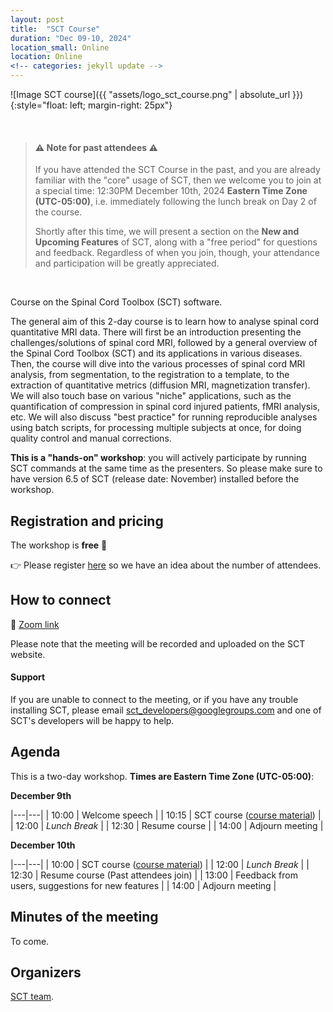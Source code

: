 ```yaml
---
layout: post
title:  "SCT Course"
duration: "Dec 09-10, 2024"
location_small: Online
location: Online
<!-- categories: jekyll update -->
---
```


![Image SCT course]({{ "assets/logo_sct_course.png" | absolute_url }}){:style="float: left; margin-right: 25px"}

&nbsp;

> #### ⚠️ Note for past attendees ⚠️
>
> If you have attended the SCT Course in the past, and you are already familiar with the "core" usage of SCT, then we welcome you to join at a special time: 12:30PM December 10th, 2024 **Eastern Time Zone (UTC-05:00)**, i.e. immediately following the lunch break on Day 2 of the course.
>
> Shortly after this time, we will present a section on the **New and Upcoming Features** of SCT, along with a "free period" for questions and feedback. Regardless of when you join, though, your attendance and participation will be greatly appreciated.

&nbsp;

Course on the Spinal Cord Toolbox (SCT) software.

The general aim of this 2-day course is to learn how to analyse spinal cord quantitative MRI data. There will first be an introduction presenting the challenges/solutions of spinal cord MRI, followed by a general overview of the Spinal Cord Toolbox (SCT) and its applications in various diseases. Then, the course will dive into the various processes of spinal cord MRI analysis, from segmentation, to the registration to a template, to the extraction of quantitative metrics (diffusion MRI, magnetization transfer). We will also touch base on various "niche" applications, such as the quantification of compression in spinal cord injured patients, fMRI analysis, etc. We will also discuss "best practice" for running reproducible analyses using batch scripts, for processing multiple subjects at once, for doing quality control and manual corrections.

**This is a "hands-on" workshop**: you will actively participate by running SCT commands at the same time as the presenters. So please make sure to have version 6.5 of SCT (release date: November) installed before the workshop.

## Registration and pricing

The workshop is **free** 🙂

👉 Please register [here](https://forms.gle/Ggz8UQ5Kb8oiVqXd7) so we have an idea about the number of attendees.

## How to connect

🎥 [Zoom link](https://polymtl-ca.zoom.us/j/87975574519)

Please note that the meeting will be recorded and uploaded on the SCT website.

#### Support

If you are unable to connect to the meeting, or if you have any trouble installing SCT, please email sct_developers@googlegroups.com and one of SCT's developers will be happy to help.

## Agenda

This is a two-day workshop. **Times are Eastern Time Zone (UTC-05:00)**:


**December 9th**

|---|---|
| 10:00 | Welcome speech |
| 10:15 | SCT course ([course material](https://docs.google.com/presentation/d/1uUOpgshwnyC2p8r2GalXlUczQLpX6PfJbtzNELxbqdI)) |
| 12:00 | _Lunch Break_ |
| 12:30 | Resume course |
| 14:00 | Adjourn meeting |

**December 10th**

|---|---|
| 10:00 | SCT course ([course material](https://docs.google.com/presentation/d/1uUOpgshwnyC2p8r2GalXlUczQLpX6PfJbtzNELxbqdI)) |
| 12:00 | _Lunch Break_ |
| 12:30 | Resume course (Past attendees join) |
| 13:00 | Feedback from users, suggestions for new features |
| 14:00 | Adjourn meeting |

## Minutes of the meeting

To come.

## Organizers

[SCT team](https://github.com/orgs/spinalcordtoolbox/people).
